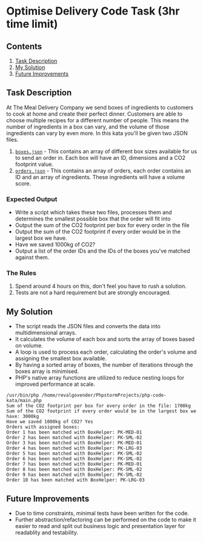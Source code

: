 # Optimise Delivery Code Task (3hr time limit)

## Contents
1. [Task Description](#task-description)
2. [My Solution](#my-solution)
3. [Future Improvements](#future-improvements)

## Task Description
At The Meal Delivery Company we send boxes of ingredients to customers to cook at home and create their perfect dinner. Customers are able to choose multiple recipes for a different number of people. This means the number of ingredients in a box can vary, and the volume of those ingredients can vary by even more.
In this kata you'll be given two JSON files.
1. [`boxes.json`](data/boxes.json) - This contains an array of different box sizes available for us to send an order in. Each box will have an ID, dimensions and a CO2 footprint value.
2. [`orders.json`](data/orders.json) - This contains an array of orders, each order contains an ID and an array of ingredients. These ingredients will have a volume score.

### Expected Output
- Write a script which takes these two files, processes them and determines the smallest possible box that the order will fit into
- Output the sum of the CO2 footprint per box for every order in the file
- Output the sum of the CO2 footprint if every order would be in the largest box we have.
- Have we saved 1000kg of CO2?
- Output a list of the order IDs and the IDs of the boxes you've matched against them.

### The Rules
1. Spend around 4 hours on this, don't feel you have to rush a solution.
2. Tests are not a hard requirement but are strongly encouraged.

## My Solution
- The script reads the JSON files and converts the data into multidimensional arrays.
- It calculates the volume of each box and sorts the array of boxes based on volume.
- A loop is used to process each order, calculating the order's volume and assigning the smallest box available.
- By having a sorted array of boxes, the number of iterations through the boxes array is minimised.
- PHP's native array functions are utilized to reduce nesting loops for improved performance at scale.

```
/usr/bin/php /home/revalgovender/PhpstormProjects/php-code-kata/main.php
Sum of the CO2 footprint per box for every order in the file: 1700kg
Sum of the CO2 footprint if every order would be in the largest box we have: 3000kg
Have we saved 1000kg of CO2? Yes
Orders with assigned boxes:
Order 1 has been matched with BoxHelper: PK-MED-01
Order 2 has been matched with BoxHelper: PK-SML-02
Order 3 has been matched with BoxHelper: PK-MED-01
Order 4 has been matched with BoxHelper: PK-LRG-03
Order 5 has been matched with BoxHelper: PK-SML-02
Order 6 has been matched with BoxHelper: PK-SML-02
Order 7 has been matched with BoxHelper: PK-MED-01
Order 8 has been matched with BoxHelper: PK-SML-02
Order 9 has been matched with BoxHelper: PK-SML-02
Order 10 has been matched with BoxHelper: PK-LRG-03
```
## Future Improvements
- Due to time constraints, minimal tests have been written for the code.
- Further abstraction/refactoring can be performed on the code to make it easier to read and split out business logic and presentation layer for readablity and testability.